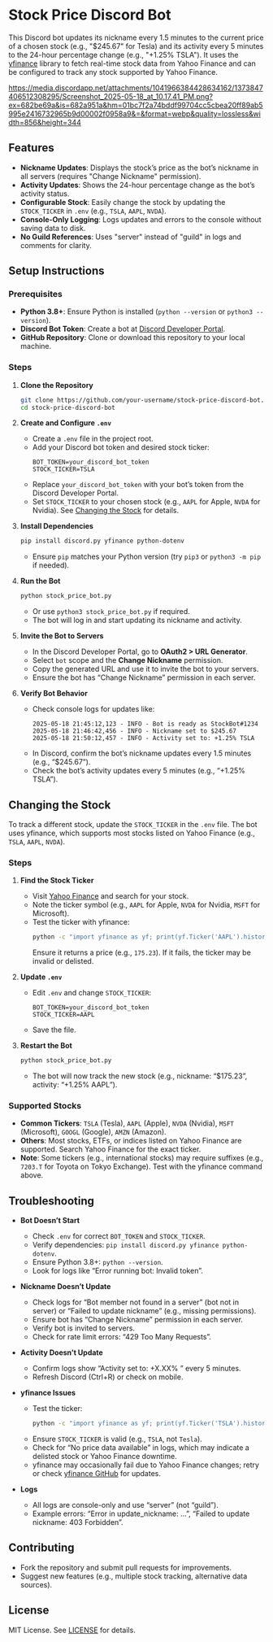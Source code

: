 # Stock Price Discord Bot

This Discord bot updates its nickname every 1.5 minutes to the current price of a chosen stock (e.g., "$245.67" for Tesla) and its activity every 5 minutes to the 24-hour percentage change (e.g., "+1.25% TSLA"). It uses the [yfinance](https://pypi.org/project/yfinance/) library to fetch real-time stock data from Yahoo Finance and can be configured to track any stock supported by Yahoo Finance.

https://media.discordapp.net/attachments/1041966384428634162/1373847406512308295/Screenshot_2025-05-18_at_10.17.41_PM.png?ex=682be69a&is=682a951a&hm=01bc7f2a74bddf99704cc5cbea20ff89ab5995e2416732965b9d00002f0958a9&=&format=webp&quality=lossless&width=856&height=344

## Features
- **Nickname Updates**: Displays the stock’s price as the bot’s nickname in all servers (requires "Change Nickname" permission).
- **Activity Updates**: Shows the 24-hour percentage change as the bot’s activity status.
- **Configurable Stock**: Easily change the stock by updating the `STOCK_TICKER` in `.env` (e.g., `TSLA`, `AAPL`, `NVDA`).
- **Console-Only Logging**: Logs updates and errors to the console without saving data to disk.
- **No Guild References**: Uses "server" instead of "guild" in logs and comments for clarity.

## Setup Instructions

### Prerequisites
- **Python 3.8+**: Ensure Python is installed (`python --version` or `python3 --version`).
- **Discord Bot Token**: Create a bot at [Discord Developer Portal](https://discord.com/developers/applications).
- **GitHub Repository**: Clone or download this repository to your local machine.

### Steps
1. **Clone the Repository**
   ```bash
   git clone https://github.com/your-username/stock-price-discord-bot.git
   cd stock-price-discord-bot
   ```

2. **Create and Configure `.env`**
   - Create a `.env` file in the project root.
   - Add your Discord bot token and desired stock ticker:
     ```env
     BOT_TOKEN=your_discord_bot_token
     STOCK_TICKER=TSLA
     ```
   - Replace `your_discord_bot_token` with your bot’s token from the Discord Developer Portal.
   - Set `STOCK_TICKER` to your chosen stock (e.g., `AAPL` for Apple, `NVDA` for Nvidia). See [Changing the Stock](#changing-the-stock) for details.

3. **Install Dependencies**
   ```bash
   pip install discord.py yfinance python-dotenv
   ```
   - Ensure `pip` matches your Python version (try `pip3` or `python3 -m pip` if needed).

4. **Run the Bot**
   ```bash
   python stock_price_bot.py
   ```
   - Or use `python3 stock_price_bot.py` if required.
   - The bot will log in and start updating its nickname and activity.

5. **Invite the Bot to Servers**
   - In the Discord Developer Portal, go to **OAuth2 > URL Generator**.
   - Select `bot` scope and the **Change Nickname** permission.
   - Copy the generated URL and use it to invite the bot to your servers.
   - Ensure the bot has “Change Nickname” permission in each server.

6. **Verify Bot Behavior**
   - Check console logs for updates like:
     ```
     2025-05-18 21:45:12,123 - INFO - Bot is ready as StockBot#1234
     2025-05-18 21:46:42,456 - INFO - Nickname set to $245.67
     2025-05-18 21:50:12,457 - INFO - Activity set to: +1.25% TSLA
     ```
   - In Discord, confirm the bot’s nickname updates every 1.5 minutes (e.g., “$245.67”).
   - Check the bot’s activity updates every 5 minutes (e.g., “+1.25% TSLA”).

## Changing the Stock

To track a different stock, update the `STOCK_TICKER` in the `.env` file. The bot uses yfinance, which supports most stocks listed on Yahoo Finance (e.g., `TSLA`, `AAPL`, `NVDA`).

### Steps
1. **Find the Stock Ticker**
   - Visit [Yahoo Finance](https://finance.yahoo.com/) and search for your stock.
   - Note the ticker symbol (e.g., `AAPL` for Apple, `NVDA` for Nvidia, `MSFT` for Microsoft).
   - Test the ticker with yfinance:
     ```bash
     python -c "import yfinance as yf; print(yf.Ticker('AAPL').history(period='1d')['Close'].iloc[-1])"
     ```
     Ensure it returns a price (e.g., `175.23`). If it fails, the ticker may be invalid or delisted.

2. **Update `.env`**
   - Edit `.env` and change `STOCK_TICKER`:
     ```env
     BOT_TOKEN=your_discord_bot_token
     STOCK_TICKER=AAPL
     ```
   - Save the file.

3. **Restart the Bot**
   ```bash
   python stock_price_bot.py
   ```
   - The bot will now track the new stock (e.g., nickname: “$175.23”, activity: “+1.25% AAPL”).

### Supported Stocks
- **Common Tickers**: `TSLA` (Tesla), `AAPL` (Apple), `NVDA` (Nvidia), `MSFT` (Microsoft), `GOOGL` (Google), `AMZN` (Amazon).
- **Others**: Most stocks, ETFs, or indices listed on Yahoo Finance are supported. Search Yahoo Finance for the exact ticker.
- **Note**: Some tickers (e.g., international stocks) may require suffixes (e.g., `7203.T` for Toyota on Tokyo Exchange). Test with the yfinance command above.

## Troubleshooting
- **Bot Doesn’t Start**
  - Check `.env` for correct `BOT_TOKEN` and `STOCK_TICKER`.
  - Verify dependencies: `pip install discord.py yfinance python-dotenv`.
  - Ensure Python 3.8+: `python --version`.
  - Look for logs like “Error running bot: Invalid token”.

- **Nickname Doesn’t Update**
  - Check logs for “Bot member not found in a server” (bot not in server) or “Failed to update nickname” (e.g., missing permissions).
  - Ensure bot has “Change Nickname” permission in each server.
  - Verify bot is invited to servers.
  - Check for rate limit errors: “429 Too Many Requests”.

- **Activity Doesn’t Update**
  - Confirm logs show “Activity set to: +X.XX% <TICKER>” every 5 minutes.
  - Refresh Discord (Ctrl+R) or check on mobile.

- **yfinance Issues**
  - Test the ticker:
    ```bash
    python -c "import yfinance as yf; print(yf.Ticker('TSLA').history(period='1d')['Close'].iloc[-1])"
    ```
  - Ensure `STOCK_TICKER` is valid (e.g., `TSLA`, not `Tesla`).
  - Check for “No <TICKER> price data available” in logs, which may indicate a delisted stock or Yahoo Finance downtime.
  - yfinance may occasionally fail due to Yahoo Finance changes; retry or check [yfinance GitHub](https://github.com/ranaroussi/yfinance) for updates.

- **Logs**
  - All logs are console-only and use “server” (not “guild”).
  - Example errors: “Error in update_nickname: ...”, “Failed to update nickname: 403 Forbidden”.

## Contributing
- Fork the repository and submit pull requests for improvements.
- Suggest new features (e.g., multiple stock tracking, alternative data sources).

## License
MIT License. See [LICENSE](LICENSE) for details.
